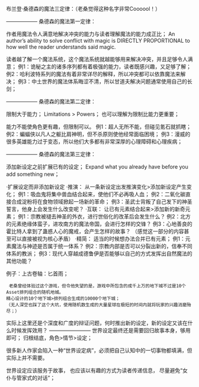 布兰登·桑德森的魔法三定律：（老桑觉得这种名字非常Coooool！）

——————
桑德森的魔法第一定律：

作者用魔法令人满意地解决冲突的能力与读者理解魔法的能力成正比；
     An author’s ability to solve conflict with magic is DIRECTLY PROPORTIONAL to how well the reader understands said magic.

读者越了解一个魔法系统，这个魔法系统就越能够用来解决冲突，并且足够令人满意；
     例1：诡秘之主的诸多序列都有着极强的能力，读者既感兴趣，又足够了解；
     例2：哈利波特系列的魔法有着非常详尽的解释，所以冲突都可以依靠魔法来解决；
     例3：中土世界的魔法体系晦涩不清，所以甘道夫解决问题通常使用自己的长剑；

——————
桑德森的魔法第二定律：

限制大于能力；
     Limitations > Powers；
     也可以理解为限制比能力更重要；

能力不能使角色更有趣，但限制可以。
     例1：超人无所不能，但碰见氪石就抓瞎；
     例2：蝙蝠侠以凡人之躯比肩神明，但不杀原则使他经常面临困境；
     例3：漫威的很多英雄能力过于变态，所以他们大多都有非常深厚的心理障碍和心理疾病；

——————
桑德森的魔法第三定律：

添加新设定之前扩展已有的设定；
     Expand what you already have before you add  something new；

·扩展设定而非添加新设定
     ·推演：
         从一条新设定出发推演变化>添加新设定产生变化；
         例1：吸血鬼将集中兽血结合起来，使他们不必再吸人血；
         例2：二氧化碳直接合成淀粉将在食物领域掀起一场新的革命；
         例3：圣武士背叛了自己发下的神圣誓言，他身上会发生什么改变呢？
    ·互联：
        让已有元素结合起来>添加新的新奇元素；
        例1：宗教被褪去神圣的外衣，进行世俗化的改革后会发生什么？
        例2：北方的元素绝缘体蛮子，进攻南方的魔法帝国，会进行怎样的交锋？
        例3：心地善良的霍比特人拿到了蛊惑人心的魔戒，会产生怎样的故事？
         （感觉这一部分的内容甚至可以直接被视为核心矛盾）
    ·精简：
        适当的时候想办法合并已有元素；
        例1：元素魔法与神迹是否属于统一体系？
        例2：宗教内部是否可以分裂出新的，信奉不同体系的教派；
        例3：现代人穿越成德鲁伊是否能够以自己的方式发挥出自然魔法的其他功能？

例子：上古卷轴：匕首雨；  

     老桑曾经体验过这个游戏，但令他失望的是，游戏中所包含的成千上万的地下城不过是10个Asset排列组合的随机地城。
    精心设计的10个地下城>排列组合生成的10000个地下城；
    （无人深空也踩了这个大坑，使用随机数生成的大量星球在极短的时间内就将玩家的兴趣消磨殆尽；）

实际上这里还是个深度和广度的辩证问题，何时推出新的设定，新的设定又该在什么时候发挥效用？
————————
世界设定最终还是需要回归故事本身，够用即可；
归根结底，角色>情节>设定；

很多新人作家会陷入一种“世界设定病”，必须把自己认知中的一切事物都填满，但实际上并不需要。

世界设定应该服务于故事，
也应该以有趣的方式为读者传递信息，
尽量避免“女仆与管家式的对话”；
